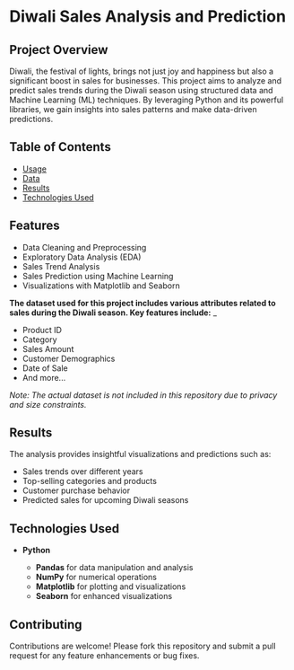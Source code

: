 # Diwali Sales Analysis and Prediction



## Project Overview

Diwali, the festival of lights, brings not just joy and happiness but also a significant boost in sales for businesses. This project aims to analyze and predict sales trends during the Diwali season using structured data and Machine Learning (ML) techniques. By leveraging Python and its powerful libraries, we gain insights into sales patterns and make data-driven predictions.

## Table of Contents

- [Usage](#usage)
- [Data](#data)
- [Results](#results)
- [Technologies Used](#technologies-used)

## Features

- Data Cleaning and Preprocessing
- Exploratory Data Analysis (EDA)
- Sales Trend Analysis
- Sales Prediction using Machine Learning
- Visualizations with Matplotlib and Seaborn


**The dataset used for this project includes various attributes related to sales during the Diwali season. Key features include:**
_
- Product ID
- Category
- Sales Amount
- Customer Demographics
- Date of Sale
- And more...

*Note: The actual dataset is not included in this repository due to privacy and size constraints.*

## Results

The analysis provides insightful visualizations and predictions such as:

- Sales trends over different years
- Top-selling categories and products
- Customer purchase behavior
- Predicted sales for upcoming Diwali seasons

## Technologies Used

- **Python**
  
  - **Pandas** for data manipulation and analysis
  - **NumPy** for numerical operations
  - **Matplotlib** for plotting and visualizations
  - **Seaborn** for enhanced visualizations
    

## Contributing

Contributions are welcome! Please fork this repository and submit a pull request for any feature enhancements or bug fixes.
